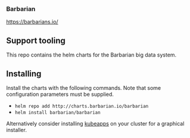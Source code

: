 ### Barbarian
https://barbarians.io/

## Support tooling
This repo contains the helm charts for the Barbarian big data system.

## Installing
Install the charts with the following commands. Note that some configuration parameters must be supplied.
- ```helm repo add http://charts.barbarian.io/barbarian```
- ```helm install barbarian/barbarian```

Alternatively consider installing [kubeapps](https://kubeapps.com/) on your cluster for a graphical installer.
